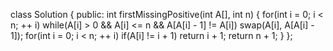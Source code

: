 class Solution
{
public:
int firstMissingPositive(int A[], int n)
{
for(int i = 0; i < n; ++ i)
while(A[i] > 0 && A[i] <= n && A[A[i] - 1] != A[i])
swap(A[i], A[A[i] - 1]);
for(int i = 0; i < n; ++ i)
if(A[i] != i + 1)
return i + 1;
return n + 1;
}
};